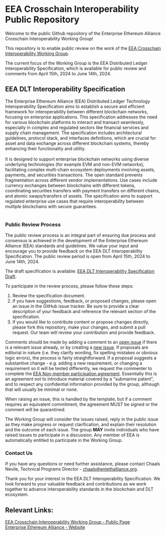 # EEA Crosschain Interoperability Public Repository

Welcome to the public Github repository of the Enterprise Ethereum Alliance Crosschain Interoperability Working Group!

This repository is to enable public review on the work of the [EEA Crosschain Interoperability Working Group](https://entethalliance.github.io/crosschain-interoperability/).

The current focus of the Working Group is the EEA Distributed Ledger Interoperability Specification, which is available for public review and comments from April 15th, 2024 to June 14th, 2024.



## EEA DLT Interoperability Specification


The Enterprise Ethereum Alliance (EEA) Distributed Ledger Technology Interoperability Specification aims to establish a secure and efficient framework for interoperability between different blockchain networks, focusing on enterprise applications. This specification addresses the need for various blockchain platforms to interact and transact seamlessly, especially in complex and regulated sectors like financial services and supply chain management. The specification includes architectural guidelines, protocol stack, and interfaces definitions, which are crucial for asset and data exchange across different blockchain systems, thereby enhancing their functionality and utility.
</br></br>
It is designed to support enterprise blockchain networks using diverse underlying technologies (for example EVM and non-EVM networks), facilitating complex multi-chain ecosystem deployments involving assets, payments, and securities transactions. The open standard prevents fragmentation across different vendor implementations. Use cases include currency exchanges between blockchains with different tokens, coordinating securities transfers with payment transfers on different chains, and atomic swaps/transfers of assets. The specification aims to support regulated enterprise use cases that require interoperability between multiple blockchains with secure guarantees.  </br></br>


### Public Review Process

The public review process is an integral part of ensuring due process and consensus is achieved in the development of the Enterprise Ethereum Alliance (EEA) standards and guidelines.
We value your input and encourage you to provide feedback on the EEA DLT Interoperability Specification. The public review period is open from April 15th, 2024 to June 14th, 2024. </br>

The draft specification is available: [EEA DLT Interoperability Specification Draft](https://entethalliance.github.io/crosschain-interoperability/draft_dlt-interop_techspec.html).

To participate in the review process, please follow these steps:

<ol>
<li>Review the specification document.</li>
<li>If you have suggestions, feedback, or proposed changes, please open an issue in the GitHub issue tracker. Be sure to provide a clear description of your feedback and reference the relevant section of the specification.</li>
<li>If you would like to contribute content or propose changes directly, please fork this repository, make your changes, and submit a pull request. Our team will review your contribution and provide feedback.</li>
</ol>

Comments should be made by adding a comment to an [open issue](https://github.com/EntEthAlliance/dlt-interop/issues) if there is a relevant issue already, or by creating a
[new issue](https://github.com/EntEthAlliance/dlt-interop/issues/new/choose). If proposals are editorial in nature (i.e. they clarify wording, fix spelling mistakes or obvious logic errors),
the process is fairly straightforward. If a proposal suggests a substantive change - e.g. adding a new requirement, or changing a requirement so it will be tested differently,
we request the commenter to complete the [EEA Non-member participation agreement](https://github.com/EntEthAlliance/Ethtrust-public/blob/main/EEA-Non-Member-Participation-Agreement.pdf). Essentially this is an agreement not to introduce material covered by a "submarine patent",
and to respect any confidential information provided by the group, although that will usually be minimal or none.

When raising an issue, this is handled by the template, but if a comment requires an equivalent commitment,
the agreement MUST be signed or the comment will be quarantined.

The Working Group will consider the issues raised, reply in the public issue as they make progress or request clarification, and explain their resolution and the outcome of each issue.
The group **MAY** invite individuals who have raised issues to participate in a discussion. Any member of EEA is automatically entitled to participate in the Working Group.





### Contact Us

If you have any questions or need further assistance, please contact Chaals Nevile, Technical Programs Director - chaals@entethalliance.org. </br>

Thank you for your interest in the EEA DLT Interoperability Specification. We look forward to your valuable feedback and contributions as we work together to advance interoperability standards in the blockchain and DLT ecosystem.

## Relevant Links:

[EEA Crosschain Interoperability Working Group - Public Page](https://entethalliance.github.io/crosschain-interoperability/)</br>
[Enterprise Ethereum Alliance - Website](https://entethalliance.org/)

